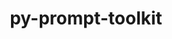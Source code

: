 ---
title: "py-prompt-toolkit"
layout: cache
categories: [package, develop-2024-06-16]
meta: {"versions": ["3.0.43"], "compilers": ["gcc@=11.1.0", "gcc@=11.4.0", "gcc@=7.5.0", "gcc@=9.4.0", "oneapi@=2024.0.0"], "oss": ["ubuntu18.04", "ubuntu20.04", "ubuntu22.04"], "platforms": ["linux"], "targets": ["neoverse_v1", "neoverse_v2", "ppc64le", "x86_64_v3"], "stacks": ["data-vis-sdk", "e4s", "e4s-neoverse-v2", "e4s-neoverse_v1", "e4s-oneapi", "e4s-power", "radiuss", "root"], "num_specs": 9, "num_specs_by_stack": {"e4s-neoverse_v1": 1, "root": 9, "e4s": 2, "e4s-power": 1, "e4s-oneapi": 1, "radiuss": 1, "e4s-neoverse-v2": 1, "data-vis-sdk": 2}}
spec_details: [{"hash": "hzubn4olnfaktwtpcsp5j4s3l42467vm", "compiler": "gcc@=11.4.0", "versions": ["3.0.43"], "os": "ubuntu22.04", "platform": "linux", "target": "neoverse_v1", "variants": ["build_system=python_pip"], "stacks": ["e4s-neoverse_v1", "root"], "size": "-", "tarball": "https://binaries.spack.io/develop-2024-06-16/build_cache/linux-ubuntu22.04-neoverse_v1/gcc-11.4.0/py-prompt-toolkit-3.0.43/linux-ubuntu22.04-neoverse_v1-gcc-11.4.0-py-prompt-toolkit-3.0.43-hzubn4olnfaktwtpcsp5j4s3l42467vm.spack"}, {"hash": "r2f3nzaszxkfjrc4ffloynvvmdp5v7jc", "compiler": "gcc@=11.4.0", "versions": ["3.0.43"], "os": "ubuntu22.04", "platform": "linux", "target": "x86_64_v3", "variants": ["build_system=python_pip"], "stacks": ["e4s", "root"], "size": "-", "tarball": "https://binaries.spack.io/develop-2024-06-16/build_cache/linux-ubuntu22.04-x86_64_v3/gcc-11.4.0/py-prompt-toolkit-3.0.43/linux-ubuntu22.04-x86_64_v3-gcc-11.4.0-py-prompt-toolkit-3.0.43-r2f3nzaszxkfjrc4ffloynvvmdp5v7jc.spack"}, {"hash": "ci3wlzhcs5azdtg4rgmukfeu6jd2tk6b", "compiler": "gcc@=9.4.0", "versions": ["3.0.43"], "os": "ubuntu20.04", "platform": "linux", "target": "ppc64le", "variants": ["build_system=python_pip"], "stacks": ["e4s-power", "root"], "size": "-", "tarball": "https://binaries.spack.io/develop-2024-06-16/build_cache/linux-ubuntu20.04-ppc64le/gcc-9.4.0/py-prompt-toolkit-3.0.43/linux-ubuntu20.04-ppc64le-gcc-9.4.0-py-prompt-toolkit-3.0.43-ci3wlzhcs5azdtg4rgmukfeu6jd2tk6b.spack"}, {"hash": "24xcst4lgoybbcgbkaw4ywmsytn4d2jw", "compiler": "oneapi@=2024.0.0", "versions": ["3.0.43"], "os": "ubuntu22.04", "platform": "linux", "target": "x86_64_v3", "variants": ["build_system=python_pip"], "stacks": ["e4s-oneapi", "root"], "size": "-", "tarball": "https://binaries.spack.io/develop-2024-06-16/build_cache/linux-ubuntu22.04-x86_64_v3/oneapi-2024.0.0/py-prompt-toolkit-3.0.43/linux-ubuntu22.04-x86_64_v3-oneapi-2024.0.0-py-prompt-toolkit-3.0.43-24xcst4lgoybbcgbkaw4ywmsytn4d2jw.spack"}, {"hash": "vflgprnvwejrj3wxtawkgl3hg36gtyem", "compiler": "gcc@=11.4.0", "versions": ["3.0.43"], "os": "ubuntu22.04", "platform": "linux", "target": "x86_64_v3", "variants": ["build_system=python_pip"], "stacks": ["e4s", "root"], "size": "-", "tarball": "https://binaries.spack.io/develop-2024-06-16/build_cache/linux-ubuntu22.04-x86_64_v3/gcc-11.4.0/py-prompt-toolkit-3.0.43/linux-ubuntu22.04-x86_64_v3-gcc-11.4.0-py-prompt-toolkit-3.0.43-vflgprnvwejrj3wxtawkgl3hg36gtyem.spack"}, {"hash": "7uq347ldrjjkutbmi522kbzng7ou6s7e", "compiler": "gcc@=7.5.0", "versions": ["3.0.43"], "os": "ubuntu18.04", "platform": "linux", "target": "x86_64_v3", "variants": ["build_system=python_pip"], "stacks": ["root", "radiuss"], "size": "-", "tarball": "https://binaries.spack.io/develop-2024-06-16/build_cache/linux-ubuntu18.04-x86_64_v3/gcc-7.5.0/py-prompt-toolkit-3.0.43/linux-ubuntu18.04-x86_64_v3-gcc-7.5.0-py-prompt-toolkit-3.0.43-7uq347ldrjjkutbmi522kbzng7ou6s7e.spack"}, {"hash": "3gumr4uaau6uppe524ui4w3lwnblyess", "compiler": "gcc@=11.4.0", "versions": ["3.0.43"], "os": "ubuntu22.04", "platform": "linux", "target": "neoverse_v2", "variants": ["build_system=python_pip"], "stacks": ["e4s-neoverse-v2", "root"], "size": "-", "tarball": "https://binaries.spack.io/develop-2024-06-16/build_cache/linux-ubuntu22.04-neoverse_v2/gcc-11.4.0/py-prompt-toolkit-3.0.43/linux-ubuntu22.04-neoverse_v2-gcc-11.4.0-py-prompt-toolkit-3.0.43-3gumr4uaau6uppe524ui4w3lwnblyess.spack"}, {"hash": "2impl73k6urtnlphvb3erjgdkezribhb", "compiler": "gcc@=11.1.0", "versions": ["3.0.43"], "os": "ubuntu20.04", "platform": "linux", "target": "x86_64_v3", "variants": ["build_system=python_pip"], "stacks": ["data-vis-sdk", "root"], "size": "-", "tarball": "https://binaries.spack.io/develop-2024-06-16/build_cache/linux-ubuntu20.04-x86_64_v3/gcc-11.1.0/py-prompt-toolkit-3.0.43/linux-ubuntu20.04-x86_64_v3-gcc-11.1.0-py-prompt-toolkit-3.0.43-2impl73k6urtnlphvb3erjgdkezribhb.spack"}, {"hash": "3xhzjxdq6rduy5atfmjl3dfuq4bassha", "compiler": "gcc@=11.1.0", "versions": ["3.0.43"], "os": "ubuntu20.04", "platform": "linux", "target": "x86_64_v3", "variants": ["build_system=python_pip"], "stacks": ["data-vis-sdk", "root"], "size": "-", "tarball": "https://binaries.spack.io/develop-2024-06-16/build_cache/linux-ubuntu20.04-x86_64_v3/gcc-11.1.0/py-prompt-toolkit-3.0.43/linux-ubuntu20.04-x86_64_v3-gcc-11.1.0-py-prompt-toolkit-3.0.43-3xhzjxdq6rduy5atfmjl3dfuq4bassha.spack"}]
---